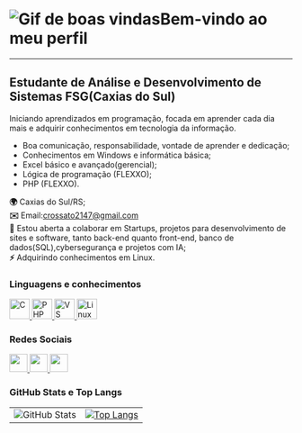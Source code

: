 <!DOCTYPE html>
<html lang="pt-BR">
<head>
    <meta charset="UTF-8">
    <meta name="viewport" content="width=device-width, initial-scale=1.0">
    <title>Carolina Demori Rossato</title>
</head>
<body>
    <h1><img src="https://user-images.githubusercontent.com/18350557/176309783-0785949b-9127-417c-8b55-ab5a4333674e.gif" alt="Gif de boas vindas">Bem-vindo ao meu perfil</h1>
    <hr>
    <h2>Estudante de Análise e Desenvolvimento de Sistemas FSG(Caxias do Sul)</h2>
    <p>Iniciando aprendizados em programação, focada em aprender cada dia mais e adquirir conhecimentos em tecnologia da informação.</p>
    <ul>
        <li>Boa comunicação, responsabilidade, vontade de aprender e dedicação;</li>
        <li>Conhecimentos em Windows e informática básica;</li>
        <li>Excel básico e avançado(gerencial);</li>
        <li>Lógica de programação (FLEXXO);</li>
        <li>PHP (FLEXXO).</li>
    </ul>
    <p>
        <strong>🌍</strong> Caxias do Sul/RS;<br>
        <strong>✉️</strong> Email:<a href="mailto:crossato2147@gmail.com">crossato2147@gmail.com</a><br>
        <strong>🤝</strong> Estou aberta a colaborar em Startups, projetos para desenvolvimento de sites e software, tanto back-end quanto front-end, banco de dados(SQL),cybersegurança e projetos com IA;<br>
        <strong>⚡</strong> Adquirindo conhecimentos em Linux.
    </p>
    <h3>Linguagens e conhecimentos</h3>
    <p align="left">
        <a href="https://docs.microsoft.com/en-us/cpp/?view=msvc-170" target="_blank" rel="noreferrer">
            <img src="https://raw.githubusercontent.com/danielcranney/readme-generator/main/public/icons/skills/c-colored.svg" width="36" height="36" alt="C">
        </a>
        <a href="https://www.php.net/" target="_blank" rel="noreferrer">
            <img src="https://raw.githubusercontent.com/danielcranney/readme-generator/main/public/icons/skills/php-colored.svg" width="36" height="36" alt="PHP">
        </a>
        <a href="https://code.visualstudio.com/" target="_blank" rel="noreferrer">
            <img src="https://raw.githubusercontent.com/danielcranney/readme-generator/main/public/icons/skills/visualstudiocode.svg" width="36" height="36" alt="VS Code">
        </a>
        <a href="https://www.linux.org" target="_blank" rel="noreferrer">
            <img src="https://raw.githubusercontent.com/danielcranney/readme-generator/main/public/icons/skills/linux-colored.svg" width="36" height="36" alt="Linux">
        </a>
    </p>
    <h3>Redes Sociais</h3>
    <p align="left">
        <a href="http://www.instagram.com/crossato2147" target="_blank" rel="noreferrer">
            <picture>
                <source media="(prefers-color-scheme: dark)" srcset="https://raw.githubusercontent.com/danielcranney/readme-generator/main/public/icons/socials/instagram-dark.svg">
                <source media="(prefers-color-scheme: light)" srcset="https://raw.githubusercontent.com/danielcranney/readme-generator/main/public/icons/socials/instagram.svg">
                <img src="https://raw.githubusercontent.com/danielcranney/readme-generator/main/public/icons/socials/instagram.svg" width="32" height="32">
            </picture>
        </a>
        <a href="https://www.linkedin.com/in/carolinademorirossato" target="_blank" rel="noreferrer">
            <picture>
                <source media="(prefers-color-scheme: dark)" srcset="https://raw.githubusercontent.com/danielcranney/readme-generator/main/public/icons/socials/linkedin-dark.svg">
                <source media="(prefers-color-scheme: light)" srcset="https://raw.githubusercontent.com/danielcranney/readme-generator/main/public/icons/socials/linkedin.svg">
                <img src="https://raw.githubusercontent.com/danielcranney/readme-generator/main/public/icons/socials/linkedin.svg" width="32" height="32">
            </picture>
        </a>
        <a href="https://www.stackoverflow.com/users/23186512/carolina-demori-rossato" target="_blank" rel="noreferrer">
            <picture>
                <source media="(prefers-color-scheme: dark)" srcset="https://raw.githubusercontent.com/danielcranney/readme-generator/main/public/icons/socials/stackoverflow-dark.svg">
                <source media="(prefers-color-scheme: light)" srcset="https://raw.githubusercontent.com/danielcranney/readme-generator/main/public/icons/socials/stackoverflow.svg">
                <img src="https://stackoverflow.com/users/23186512/carolina-demori-rossato?tab=profile" width="32" height="32">
            </picture>
        </a>
    </p>
    <h3>GitHub Stats e Top Langs</h3>
    <table>
        <tr>
            <td>
                <img src="https://github-readme-stats.vercel.app/api?username=carolinademorirossato&show_icons=true&theme=algolia" alt="GitHub Stats">
            </td>
            <td>
                <a href="https://github.com/anuraghazra/github-readme-stats">
                    <img src="https://github-readme-stats.vercel.app/api/top-langs/?username=carolinademorirossato&layout=donut&theme=algolia" alt="Top Langs" />
                </a>
            </td>
        </tr>
    </table>
</body>
</html>
